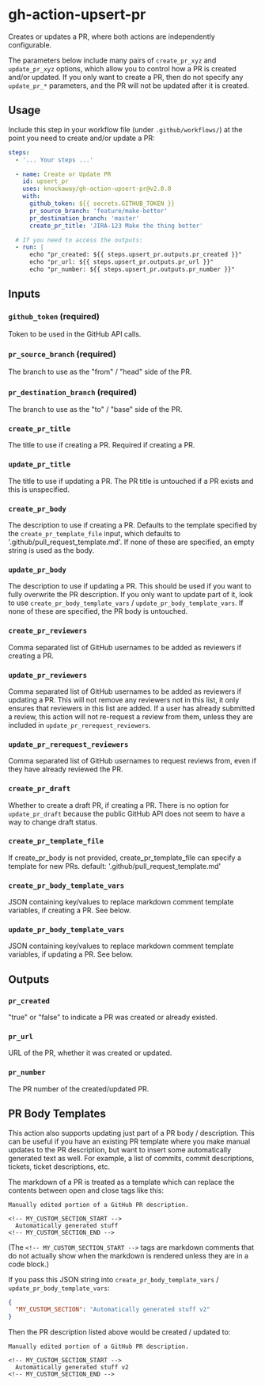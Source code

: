 # gh-action-upsert-pr

Creates or updates a PR, where both actions are independently configurable. 

The parameters below include many pairs of `create_pr_xyz` and `update_pr_xyz` options, which allow 
you to control how a PR is created and/or updated. If you only want to create a PR, then do not specify any
`update_pr_*` parameters, and the PR will not be updated after it is created.

## Usage

Include this step in your workflow file (under `.github/workflows/`) at the point you need to
create and/or update a PR:

```yaml
steps:
  - '... Your steps ...'

  - name: Create or Update PR
    id: upsert_pr
    uses: knockaway/gh-action-upsert-pr@v2.0.0
    with:
      github_token: ${{ secrets.GITHUB_TOKEN }}
      pr_source_branch: 'feature/make-better'
      pr_destination_branch: 'master'
      create_pr_title: 'JIRA-123 Make the thing better'

  # If you need to access the outputs:
  - run: |
      echo "pr_created: ${{ steps.upsert_pr.outputs.pr_created }}"
      echo "pr_url: ${{ steps.upsert_pr.outputs.pr_url }}"
      echo "pr_number: ${{ steps.upsert_pr.outputs.pr_number }}"
```

## Inputs

### `github_token` (required)

Token to be used in the GitHub API calls.

### `pr_source_branch` (required)

The branch to use as the "from" / "head" side of the PR.

### `pr_destination_branch` (required)

The branch to use as the "to" / "base" side of the PR.

### `create_pr_title`

The title to use if creating a PR. Required if creating a PR.

### `update_pr_title`

The title to use if updating a PR. The PR title is untouched if a PR exists
and this is unspecified.

### `create_pr_body`

The description to use if creating a PR. Defaults to the template specified
by the `create_pr_template_file` input, which defaults to '.github/pull_request_template.md'.
If none of these are specified, an empty string is used as the body.

### `update_pr_body`

The description to use if updating a PR. This should be used if you want to fully overwrite
the PR description. If you only want to update part of it, look to use 
`create_pr_body_template_vars` / `update_pr_body_template_vars`. 
If none of these are specified, the PR body is untouched.

### `create_pr_reviewers`

Comma separated list of GitHub usernames to be added as reviewers if creating a PR.

### `update_pr_reviewers`

Comma separated list of GitHub usernames to be added as reviewers if updating a PR.
This will not remove any reviewers not in this list, it only ensures that reviewers
in this list are added. If a user has already submitted a review, this action will not
re-request a review from them, unless they are included in `update_pr_rerequest_reviewers`.

### `update_pr_rerequest_reviewers`

Comma separated list of GitHub usernames to request reviews from, even if they
have already reviewed the PR.

### `create_pr_draft`

Whether to create a draft PR, if creating a PR. There is no option for `update_pr_draft`
because the public GitHub API does not seem to have a way to change draft status.

### `create_pr_template_file`

If create_pr_body is not provided, create_pr_template_file can specify a template for new PRs.
default: '.github/pull_request_template.md'

### `create_pr_body_template_vars`

JSON containing key/values to replace <!-- --> markdown comment template variables, if creating a PR.
See below.

### `update_pr_body_template_vars`

JSON containing key/values to replace <!-- --> markdown comment template variables, if updating a PR.
See below.

## Outputs

### `pr_created`

"true" or "false" to indicate a PR was created or already existed.

### `pr_url`

URL of the PR, whether it was created or updated.

### `pr_number`

The PR number of the created/updated PR.

## PR Body Templates

This action also supports updating just part of a PR body / description. This can be useful if 
you have an existing PR template where you make manual updates to the PR description, but want to
insert some automatically generated text as well. For example, a list of commits, commit descriptions,
tickets, ticket descriptions, etc. 

The markdown of a PR is treated as a template which can replace the contents between open and 
close tags like this:

```
Manually edited portion of a GitHub PR description. 

<!-- MY_CUSTOM_SECTION_START -->
  Automatically generated stuff
<!-- MY_CUSTOM_SECTION_END -->
```

(The `<!-- MY_CUSTOM_SECTION_START -->` tags are markdown comments that do not actually show when
the markdown is rendered unless they are in a code block.)

If you pass this JSON string into `create_pr_body_template_vars` / `update_pr_body_template_vars`:

```json
{
  "MY_CUSTOM_SECTION": "Automatically generated stuff v2"
}
```

Then the PR description listed above would be created / updated to:

```
Manually edited portion of a GitHub PR description. 

<!-- MY_CUSTOM_SECTION_START -->
  Automatically generated stuff v2
<!-- MY_CUSTOM_SECTION_END -->
```
